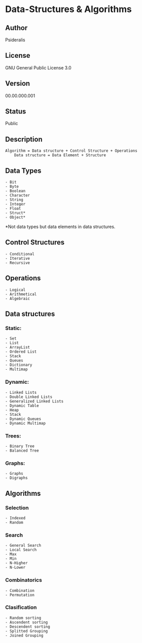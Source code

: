 # Data-Structures & Algorithms
## Author
Psideralis
## License
GNU General Public License 3.0
## Version
00.00.000.001
## Status
Public
## Description
	Algorithm = Data structure + Control Structure + Operations
		Data structure = Data Element + Structure

## Data Types
	- Bit
	- Byte
	- Boolean
	- Character
	- String
	- Integer
	- Float
	- Struct*
	- Object*

*Not data types but data elements in data structures.
## Control Structures
	- Conditional
	- Iterative 
	- Recursive

## Operations
	- Logical
	- Arithmetical
	- Algebraic

## Data structures
### Static:
	- Set
	- List
	- ArrayList
	- Ordered List
	- Stack
	- Queues
	- Dictionary
	- Multimap
### Dynamic:
	- Linked Lists
	- Double Linked Lists
	- Generalized Linked Lists
	- Dynamic Table
	- Heap
	- Stack
	- Dynamic Queues
	- Dynamic Multimap
### Trees:
	- Binary Tree
	- Balanced Tree
### Graphs:
	- Graphs
	- Digraphs

## Algorithms

### Selection
	- Indexed
	- Random
### Search
	- General Search
	- Local Search
	- Max
	- Min
	- N-Higher
	- N-Lower
### Combinatorics
	- Combination
	- Permutation
### Clasification
	- Random sorting
	- Ascendent sorting
	- Descendent sorting
	- Splitted Grouping
	- Joined Grouping
